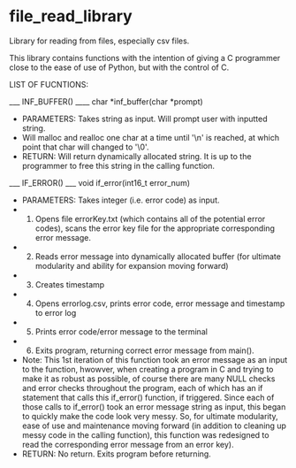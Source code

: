 # file_read_library
Library for reading from files, especially csv files.

This library contains functions with the intention of giving a C programmer close to the ease of use of Python, but with the control of C.


LIST OF FUCNTIONS:

___ INF_BUFFER() ____
char *inf_buffer(char *prompt)

- PARAMETERS: Takes string as input. Will prompt user with inputted string.
- Will malloc and realloc one char at a time until '\n' is reached, at which point that char will changed to '\0'.
- RETURN: Will return dynamically allocated string. It is up to the programmer to free this string in the calling function.

___ IF_ERROR() ___
void if_error(int16_t error_num)

- PARAMETERS: Takes integer (i.e. error code) as input.
- 1. Opens file errorKey.txt (which contains all of the potential error codes), scans the error key file for the appropriate corresponding error message.
- 2. Reads error message into dynamically allocated buffer (for ultimate modularity and ability for expansion moving forward)
- 3. Creates timestamp
- 4. Opens errorlog.csv, prints error code, error message and timestamp to error log
- 5. Prints error code/error message to the terminal
- 6. Exits program, returning correct error message from main().
- Note: This 1st iteration of this function took an error message as an input to the function, hwowver, when creating a program in C and trying to make it as robust as possible, of course there are many NULL checks and error checks throughout the program, each of which has an if statement that calls this if_error() function, if triggered. Since each of those calls to if_error() took an error message string as input, this began to quickly make the code look very messy. So, for ultimate modularity, ease of use and maintenance moving forward (in addition to cleaning up messy code in the calling function), this function was redesigned to read the corresponding error message from an error key).
- RETURN: No return. Exits program before returning.

